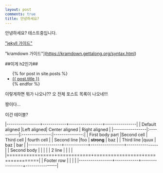```yaml
---
layout: post
comments: true
title: 안녕하세요?
---
```


안녕하세요?
테스트중입니다.

["jekyll 가이드"](https://jekyllrb.com/docs/posts/)

"kramdown 가이드"](https://kramdown.gettalong.org/syntax.html)


##이게 h2인가##

<ul>
  {% for post in site.posts %}
    <li>
      <a href="{{ post.url }}">{{ post.title }}</a>
    </li>
  {% endfor %}
</ul>

이렇게하면 뭐가 나오나??
오 전체 포스트 목록이 나오네!!!

짱이다...

이건 테이블?

|-----------------+------------+-----------------+----------------|
| Default aligned |Left aligned| Center aligned  | Right aligned  |
|-----------------|:-----------|:---------------:|---------------:|
| First body part |Second cell | Third cell      | fourth cell    |
| Second line     |foo         | **strong**      | baz            |
| Third line      |quux        | baz             | bar            |
|-----------------+------------+-----------------+----------------|
| Second body     |            |                 |                |
| 2 line          |            |                 |                |
|=================+============+=================+================|
| Footer row      |            |                 |                |
|-----------------+------------+-----------------+----------------|
